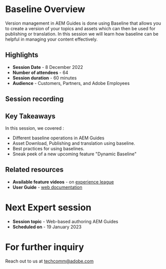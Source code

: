 # Baseline Overview
Version management in AEM Guides is done using Baseline that allows you to create a version of your topics and assets which can then be used for publishing or translation. In this session we will learn how baseline can be helpful in managing your content effectively.

## Highlights
 - **Session Date** - 8 December 2022 
 - **Number of attendees** - 64
 - **Session duration** - 60 minutes
 - **Audience** - Customers, Partners, and Adobe Employees


## Session recording


## Key Takeaways
In this session, we covered :
 - Different baseline operations in AEM Guides
 - Asset Download, Publishing and translation using baseline.
 - Best practices for using baselines.
 - Sneak peek of a new upcoming feature "Dynamic Baseline" 
 
## Related resources 
 - **Available feature videos** - on [experience league](https://experienceleague.adobe.com/docs/experience-manager-guides-learn/videos/advanced-user-guide/overview.html?lang=en) 
 - **User Guide** - [web documentation](https://help.adobe.com/en_US/xml-documentation-for-adobe-experience-manager/index.html#t=DXML-master-map%2Fgenerate-output-use-baseline-for-publishing.html)

# Next Expert session 
 - **Session topic** - Web-based authoring AEM Guides 
 - **Scheduled on** - 19 January 2023

# For further inquiry
Reach out to us at techcomm@adobe.com